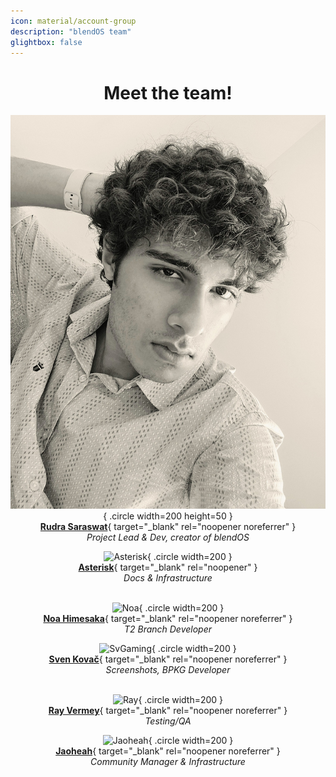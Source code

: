 ```yaml
---
icon: material/account-group
description: "blendOS team"
glightbox: false
---
```


<style>
  .md-content__button {
    display: none;
  }
</style>

<div align="center" markdown>

# Meet the team!

<div class="grid" markdown>

![Rudra](assets/img/ruds.jpg){ .circle width=200 height=50 }
<br>
[**Rudra Saraswat**](https://ruds.io/){ target="_blank" rel="noopener noreferrer" }
<br>
*Project Lead & Dev, creator of blendOS*

![Asterisk](https://github.com/Ast3risk-ops.png){ .circle width=200 }
<br>
[**Asterisk**](https://asterisk.lol){ target="_blank" rel="noopener" }
<br>
*Docs & Infrastructure*
<br><br>

![Noa](https://github.com/NoaHimesaka1873.png){ .circle width=200 }
<br>
[**Noa Himesaka**](https://noa.codes){ target="_blank" rel="noopener noreferrer" }
<br>
*T2 Branch Developer*

![SvGaming](https://github.com/svgaming234.png){ .circle width=200 }
<br>
[**Sven Kovač**](https://git.blendos.co/svgaming){ target="_blank" rel="noopener noreferrer" }
<br>
*Screenshots, BPKG Developer*
<br><br>

![Ray](https://github.com/rayvermey.png){ .circle width=200 }
<br>
[**Ray Vermey**](https://github.com/rayvermey){ target="_blank" rel="noopener noreferrer" }
<br>
*Testing/QA*

![Jaoheah](https://github.com/Jaoheah.png){ .circle width=200 }
<br>
[**Jaoheah**](https://github.com/Jaoheah){ target="_blank" rel="noopener noreferrer" }
<br>
*Community Manager & Infrastructure*

</div>

</div>
